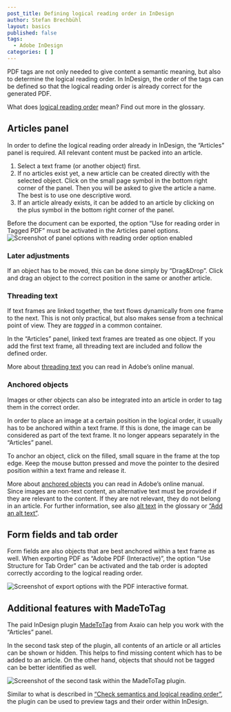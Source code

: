 ```yaml
---
post_title: Defining logical reading order in InDesign
author: Stefan Brechbühl
layout: basics
published: false
tags:
  - Adobe InDesign
categories: [ ]
---
```

PDF tags are not only needed to give content a semantic meaning, but also to determine the logical reading order. In InDesign, the order of the tags can be defined so that the logical reading order is already correct for the generated PDF.

<aside class="note-block">What does <a href="https://accessible-pdf.info/en/glossary/#logical-reading-order">logical reading order</a> mean? Find out more in the glossary.</aside>

## Articles panel

In order to define the logical reading order already in InDesign, the “Articles” panel is required. All relevant content must be packed into an article.

1. Select a text frame (or another object) first.
2. If no articles exist yet, a new article can be created directly with the selected object. Click on the small page symbol in the bottom right corner of the panel. Then you will be asked to give the article a name. The best is to use one descriptive word.
3. If an article already exists, it can be added to an article by clicking on the plus symbol in the bottom right corner of the panel.

<p class="warning-block">Before the document can be exported, the option “Use for reading order in Tagged PDF” must be activated in the Articles panel options.<br><img src="https://accessible-pdf.info/wp/wp-content/uploads/indesign-articles-option.png" alt="Screenshot of panel options with reading order option enabled"/></p>

### Later adjustments

If an object has to be moved, this can be done simply by “Drag&Drop”. Click and drag an object to the correct position in the same or another article.

### Threading text

If text frames are linked together, the text flows dynamically from one frame to the next. This is not only practical, but also makes sense from a technical point of view. They are *tagged* in a common container.

In the “Articles” panel, linked text frames are treated as one object. If you add the first text frame, all threading text are included and follow the defined order.

<aside class="note-block">More about <a href="https://helpx.adobe.com/indesign/using/threading-text.html">threading text</a> you can read in Adobe’s online manual.</aside>

### Anchored objects

Images or other objects can also be integrated into an article in order to tag them in the correct order.

In order to place an image at a certain position in the logical order, it usually has to be anchored within a text frame. If this is done, the image can be considered as part of the text frame. It no longer appears separately in the “Articles” panel.

To anchor an object, click on the filled, small square in the frame at the top edge. Keep the mouse button pressed and move the pointer to the desired position within a text frame and release it.

<aside class="note-block">More about <a href="https://helpx.adobe.com/indesign/using/anchored-objects.html">anchored objects</a> you can read in Adobe’s online manual.</aside>

<aside class="note-block">Since images are non-text content, an alternative text must be provided if they are relevant to the content. If they are not relevant, they do not belong in an article. For further information, see also <a href="https://accessible-pdf.info/en/glossary/#alt-text">alt text</a> in the glossary or <a href="https://accessible-pdf.info/en/basics/add-an-alt-text/">“Add an alt text”</a>.</aside>

## Form fields and tab order

Form fields are also objects that are best anchored within a text frame as well. When exporting PDF as “Adobe PDF (Interactive)”, the option “Use Structure for Tab Order” can be activated and the tab order is adopted correctly according to the logical reading order.

![Screenshot of export options with the PDF interactive format.](https://accessible-pdf.info/wp/wp-content/uploads/indesign-export-interactive.png)

## Additional features with MadeToTag

The paid InDesign plugin [MadeToTag](https://www.axaio.com/doku.php/en:products:madetotag) from Axaio can help you work with the “Articles” panel.

In the second task step of the plugin, all contents of an article or all articles can be shown or hidden. This helps to find missing content which has to be added to an article. On the other hand, objects that should not be tagged can be better identified as well.

![Screenshot of the second task within the MadeToTag plugin.](https://accessible-pdf.info/wp/wp-content/uploads/mtt-article.png)

Similar to what is described in [“Check semantics and logical reading order”](https://accessible-pdf.info/en/basics/check-semantics-and-logical-reading-order/), the plugin can be used to preview tags and their order within InDesign.